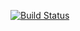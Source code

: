 [![Build Status](https://travis-ci.org/intrigus/b_builder.svg?branch=master)](https://travis-ci.org/intrigus/b_builder)
